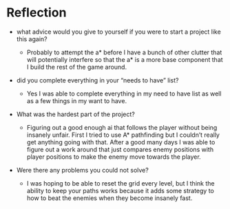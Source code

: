 # Reflection
- what advice would you give to yourself if you were to start a project like this again?
    - Probably to attempt the a* before I have a bunch of other clutter that will potentially interfere so that the a* is a more base component that I build the rest of the game around. 


- did you complete everything in your “needs to have” list?
    - Yes I was able to complete everything in my need to have list as well as a few things in my want to have.

- What was the hardest part of the project?
    - Figuring out a good enough ai that follows the player without being insanely unfair. First I tried to use A* pathfinding but I couldn’t really get anything going with that. After a good many days I was able to figure out a work around that just compares enemy positions with player positions to make the enemy move towards the player.

- Were there any problems you could not solve?
    - I was hoping to be able to reset the grid every level, but I think the ability to keep your paths works because it adds some strategy to how to beat the enemies when they become insanely fast. 